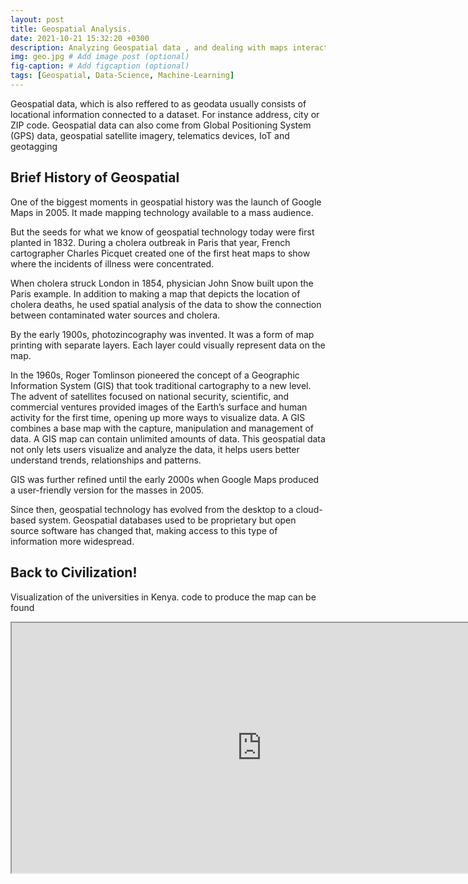 ```yaml
---
layout: post
title: Geospatial Analysis.
date: 2021-10-21 15:32:20 +0300
description: Analyzing Geospatial data , and dealing with maps interactively. # Add post description (optional)
img: geo.jpg # Add image post (optional)
fig-caption: # Add figcaption (optional)
tags: [Geospatial, Data-Science, Machine-Learning]
---
```


Geospatial data, which is also reffered to as geodata usually consists of locational information connected to a dataset. For instance address, city or ZIP code. Geospatial data can also come from Global Positioning System (GPS) data, geospatial satellite imagery, telematics devices, IoT and geotagging
## Brief History of Geospatial
One of the biggest moments in geospatial history was the launch of Google Maps in 2005. It made mapping technology available to a mass audience.

But the seeds for what we know of geospatial technology today were first planted in 1832. During a cholera outbreak in Paris that year, French cartographer Charles Picquet created one of the first heat maps to show where the incidents of illness were concentrated.

When cholera struck London in 1854, physician John Snow built upon the Paris example. In addition to making a map that depicts the location of cholera deaths, he used spatial analysis of the data to show the connection between contaminated water sources and cholera.

By the early 1900s, photozincography was invented. It was a form of map printing with separate layers. Each layer could visually represent data on the map.

In the 1960s, Roger Tomlinson pioneered the concept of a Geographic Information System (GIS) that took traditional cartography to a new level. The advent of satellites focused on national security, scientific, and commercial ventures provided images of the Earth’s surface and human activity for the first time, opening up more ways to visualize data. A GIS combines a base map with the capture, manipulation and management of data. A GIS map can contain unlimited amounts of data. This geospatial data not only lets users visualize and analyze the data, it helps users better understand trends, relationships and patterns.

GIS was further refined until the early 2000s when Google Maps produced a user-friendly version for the masses in 2005.

Since then, geospatial technology has evolved from the desktop to a cloud-based system. Geospatial databases used to be proprietary but open source software has changed that, making access to this type of information more widespread.

## Back to Civilization!

Visualization of the universities in Kenya. code to produce the map can be found 
<iframe src=https://www.kaggleusercontent.com/kf/77684997/eyJhbGciOiJkaXIiLCJlbmMiOiJBMTI4Q0JDLUhTMjU2In0..v6-pRH40vhS7NU20CQjTXg.MQRa5LR9bqEXwGxUHmh--Bai2ceUgz4p8Dyl91BN_BHDXiNwITGmo4bOKr-_CgaadqemE4OkCMxcwWFHK3ULQlQ3LmQ0g_EYmbpP9AOcbUPRh2Cn2gTCIYNd5A9UmTGNY2TKvThfcnXFAcIFkQNxcUH9zGTKt3L1EJAzHdP1nqnIfo3-01M28f9a9Ks2H1SHCPs1NKzh34FVhqpVMZW_jbJdKm_uVxc8onBYqUa7DaScQbtBF1IZ_T791cgCq3pXmwuOF05UJYQNDzXe9enapaowrZGmM7-Rvp58mnxo_E6huGZGSw3Jyu2CQnQLCRq4DZWrj1fscEbIaix5Jiwe1zNolCZza7I6bj7lCU2lrOqEqUnDapZoh9FJB8VWJ3Q25W0Cb1U8mehnrQx_bzqD-70Q2XQkc_rtPATvVwAhXnQQTSzDU8ac2UCx4TM2W3Q9GOnj7oGeOcF0r2CuZx2LgeDJaRiLit1yOLwis4O7tt1zn4VDcOYLQrSWJ3EmsKzxzyMqFdA7dkGAndNFOgk7vOk8amTW1_TRoz75Z1nCSC1-3fep5sN7NDZQuoDSDHCIec9Tr9IaUFzxCIH_rX7AlIK-Kf6QygTxwa1zGkSA6hpR1fhhczBBxaoPGvmVAP5ZxNBkQrnU-CHySQAu7_aQTOnBeIe68_8zczOnlCeLhV4.EgPj-fl8Fi8EDbGPcO0xuA/uni.html width="800" height="400"></iframe>
